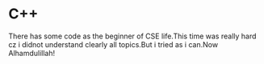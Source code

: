 # C++
There has some code as the beginner of CSE life.This time was really hard cz i didnot understand clearly all topics.But i tried as i can.Now Alhamdulillah!
